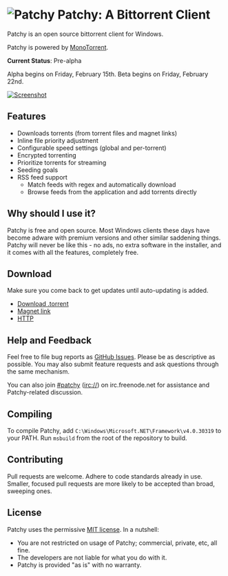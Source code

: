 # ![Patchy](http://i.imgur.com/gbum1O6.png) Patchy: A Bittorrent Client

Patchy is an open source bittorrent client for Windows.

Patchy is powered by [MonoTorrent](https://github.com/mono/monotorrent).

**Current Status**: Pre-alpha

Alpha begins on Friday, February 15th. Beta begins on Friday, February 22nd.

[![Screenshot](http://i.imgur.com/LbAlCZU.png)](http://i.imgur.com/LbAlCZU.png "Click to enlarge")

## Features

* Downloads torrents (from torrent files and magnet links)
* Inline file priority adjustment
* Configurable speed settings (global and per-torrent)
* Encrypted torrenting
* Prioritize torrents for streaming
* Seeding goals
* RSS feed support
  * Match feeds with regex and automatically download
  * Browse feeds from the application and add torrents directly

## Why should I use it?

Patchy is free and open source. Most Windows clients these days have become adware with premium versions
and other similar saddening things. Patchy will never be like this - no ads, no extra software in the
installer, and it comes with all the features, completely free.

## Download

Make sure you come back to get updates until auto-updating is added.

* [Download .torrent](#)
* [Magnet link](#)
* [HTTP](#)

## Help and Feedback

Feel free to file bug reports as [GitHub Issues](https://github.com/SirCmpwn/Patchy/issues/new). Please be
as descriptive as possible. You may also submit feature requests and ask questions through the same mechanism.

You can also join
[#patchy](http://webchat.freenode.net/?channels=patchy) ([irc://](irc://irc.freenode.net/#patchy))
on irc.freenode.net for assistance and Patchy-related discussion.

## Compiling

To compile Patchy, add `C:\Windows\Microsoft.NET\Framework\v4.0.30319` to your PATH. Run `msbuild` from the
root of the repository to build.

## Contributing

Pull requests are welcome. Adhere to code standards already in use. Smaller, focused pull requests are more
likely to be accepted than broad, sweeping ones.

## License

Patchy uses the permissive [MIT license](http://www.opensource.org/licenses/mit-license.php/). In a nutshell:

* You are not restricted on usage of Patchy; commercial, private, etc, all fine.
* The developers are not liable for what you do with it.
* Patchy is provided "as is" with no warranty.
